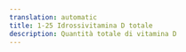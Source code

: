 ```yaml
---
translation: automatic
title: 1-25 Idrossivitamina D totale
description: Quantità totale di vitamina D
---
```

